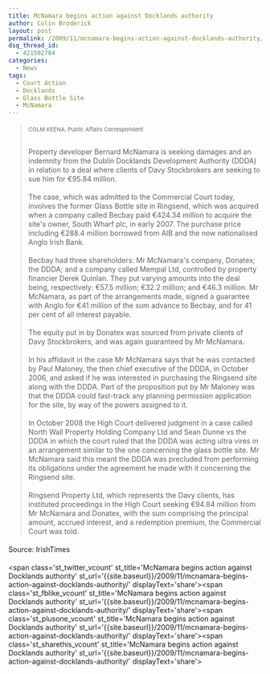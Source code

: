 ```yaml
---
title: McNamara begins action against Docklands authority
author: Colin Broderick
layout: post
permalink: /2009/11/mcnamara-begins-action-against-docklands-authority/
dsq_thread_id:
  - 421502784
categories:
  - News
tags:
  - Court Action
  - Docklands
  - Glass Bottle Site
  - McNamara
---
```

> <span style="margin-top: 2px; margin-right: 7px; margin-bottom: 13px; margin-left: 0px; padding-top: 0px; padding-right: 7px; padding-bottom: 0px; padding-left: 0px; outline-style: none; outline-width: initial; outline-color: initial; font-size: 11px; vertical-align: top; float: none; line-height: 18px; background-image: none; background-repeat: initial; background-attachment: initial; -webkit-background-clip: initial; -webkit-background-origin: initial; background-color: initial; color: #666666; cursor: text; display: inline-block; clear: left; background-position: initial initial; border: initial none initial;">COLM KEENA, Public Affairs Correspondent</span>
> 
> <p style="line-height: 18px; margin-top: 0px; margin-right: 0px; margin-bottom: 18px; margin-left: 0px;">
>   Property developer Bernard McNamara is seeking damages and an indemnity from the Dublin Docklands Development Authority (DDDA) in relation to a deal where clients of Davy Stockbrokers are seeking to sue him for €95.84 million.
> </p>
> 
> <p style="line-height: 18px; margin-top: 0px; margin-right: 0px; margin-bottom: 18px; margin-left: 0px;">
>   The case, which was admitted to the Commercial Court today, involves the former Glass Bottle site in Ringsend, which was acquired when a company called Becbay paid €424.34 million to acquire the site's owner, South Wharf plc, in early 2007. The purchase price including €288.4 million borrowed from AIB and the now nationalised Anglo Irish Bank.
> </p>
> 
> <p style="line-height: 18px; margin-top: 0px; margin-right: 0px; margin-bottom: 18px; margin-left: 0px;">
>   Becbay had three shareholders: Mr McNamara's company, Donatex; the DDDA; and a company called Mempal Ltd, controlled by property financier Derek Quinlan. They put varying amounts into the deal being, respectively: €57.5 million; €32.2 million; and €46.3 million. Mr McNamara, as part of the arrangements made, signed a guarantee with Anglo for €41 million of the sum advance to Becbay, and for 41 per cent of all interest payable.
> </p>
> 
> <p style="line-height: 18px; margin-top: 0px; margin-right: 0px; margin-bottom: 18px; margin-left: 0px;">
>   The equity put in by Donatex was sourced from private clients of Davy Stockbrokers, and was again guaranteed by Mr McNamara.
> </p>
> 
> <p style="line-height: 18px; margin-top: 0px; margin-right: 0px; margin-bottom: 18px; margin-left: 0px;">
>   In his affidavit in the case Mr McNamara says that he was contacted by Paul Maloney, the then chief executive of the DDDA, in October 2006, and asked if he was interested in purchasing the Ringsend site along with the DDDA. Part of the proposition put by Mr Maloney was that the DDDA could fast-track any planning permission application for the site, by way of the powers assigned to it.
> </p>
> 
> <p style="line-height: 18px; margin-top: 0px; margin-right: 0px; margin-bottom: 18px; margin-left: 0px;">
>   In October 2008 the High Court delivered judgment in a case called North Wall Property Holding Company Ltd and Sean Dunne vs the DDDA in which the court ruled that the DDDA was acting ultra vires in an arrangement similar to the one concerning the glass bottle site. Mr McNamara said this meant the DDDA was precluded from performing its obligations under the agreement he made with it concerning the Ringsend site.
> </p>
> 
> <p style="line-height: 18px; margin-top: 0px; margin-right: 0px; margin-bottom: 18px; margin-left: 0px;">
>   Ringsend Property Ltd, which represents the Davy clients, has instituted proceedings in the High Court seeking €94.84 million from Mr McNamara and Donatex, with the sum comprising the principal amount, accrued interest, and a redemption premium, the Commercial Court was told.
> </p>

<p style="line-height: 18px; margin-top: 0px; margin-right: 0px; margin-bottom: 18px; margin-left: 0px;">
  Source: IrishTimes
</p>

<span class='st\_twitter\_vcount' st\_title='McNamara begins action against Docklands authority' st\_url='{{site.baseurl}}/2009/11/mcnamara-begins-action-against-docklands-authority/' displayText='share'></span><span class='st\_fblike\_vcount' st\_title='McNamara begins action against Docklands authority' st\_url='{{site.baseurl}}/2009/11/mcnamara-begins-action-against-docklands-authority/' displayText='share'></span><span class='st\_plusone\_vcount' st\_title='McNamara begins action against Docklands authority' st\_url='{{site.baseurl}}/2009/11/mcnamara-begins-action-against-docklands-authority/' displayText='share'></span><span class='st\_sharethis\_vcount' st\_title='McNamara begins action against Docklands authority' st\_url='{{site.baseurl}}/2009/11/mcnamara-begins-action-against-docklands-authority/' displayText='share'></span>